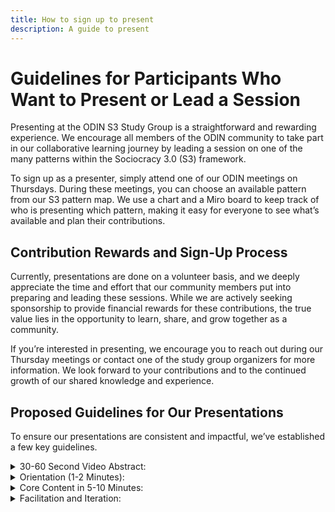 ```yaml
---
title: How to sign up to present
description: A guide to present
---
```


# Guidelines for Participants Who Want to Present or Lead a Session

Presenting at the ODIN S3 Study Group is a straightforward and rewarding experience. We encourage all members of the ODIN community to take part in our collaborative learning journey by leading a session on one of the many patterns within the Sociocracy 3.0 (S3) framework.  

To sign up as a presenter, simply attend one of our ODIN meetings on Thursdays. During these meetings, you can choose an available pattern from our S3 pattern map. We use a chart and a Miro board to keep track of who is presenting which pattern, making it easy for everyone to see what’s available and plan their contributions.

## Contribution Rewards and Sign-Up Process

Currently, presentations are done on a volunteer basis, and we deeply appreciate the time and effort that our community members put into preparing and leading these sessions. While we are actively seeking sponsorship to provide financial rewards for these contributions, the true value lies in the opportunity to learn, share, and grow together as a community.

If you’re interested in presenting, we encourage you to reach out during our Thursday meetings or contact one of the study group organizers for more information. We look forward to your contributions and to the continued growth of our shared knowledge and experience.

## Proposed Guidelines for Our Presentations

To ensure our presentations are consistent and impactful, we’ve established a few key guidelines.

<details>
<summary>30-60 Second Video Abstract:</summary>
 Start with a brief video abstract summarizing the core message of your presentation. This can also be adapted into textual summaries for sharing across different media.
</details>

<details>
<summary>Orientation (1-2 Minutes):</summary>
  Begin by orienting the audience on where the pattern fits within the broader S3 framework. Explain how it connects with other collaboration patterns, where it can be found in the S3 site, and how it relates to our Collaborative Sparks website.
</details>


<details>
<summary>Core Content in 5-10 Minutes:</summary>
  Aim to convey 80% of the presentation’s overall meaning within the first 7 minutes give or take. This approach leaves ample time for discussion. If you have additional details or fine points, consider saving them for the discussion phase, where they can add significant value.
</details>


<details>
<summary>Facilitation and Iteration:</summary>
 It’s perfectly acceptable to focus on facilitating a conversation rather than delivering a traditional presentation. Gather insights from the discussion to refine and potentially develop a version 2 of your presentation.
</details>


 